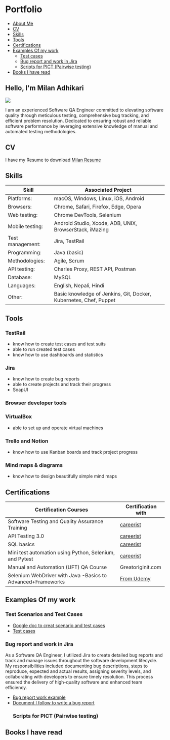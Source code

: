 # Portfolio
* [About Me](https://github.com/laxmilan143/laxmilan143/blob/main/README.md#hello-im-milan-adhikari)
* [CV](https://github.com/laxmilan143/laxmilan143/blob/main/README.md#cv)
* [Skills](https://github.com/laxmilan143/laxmilan143/blob/main/README.md#skills)
* [Tools](https://github.com/laxmilan143/laxmilan143/blob/main/README.md#tools)
* [Certifications](https://github.com/laxmilan143/laxmilan143/blob/main/README.md#certifications)
* [Examples Of my work](https://github.com/laxmilan143/laxmilan143/blob/main/README.md#examples-of-my-work)
   *   [Test cases](https://github.com/laxmilan143/laxmilan143/blob/main/README.md#test-scenarios-and-test-cases)
   *   [Bug report and work in Jira](https://github.com/laxmilan143/laxmilan143/blob/main/README.md#bug-report-and-work-in-jira)
   *   [Scripts for PICT (Pairwise testing)](https://github.com/laxmilan143/laxmilan143/blob/main/README.md#scripts-for-pict-pairwise-testing)
* [Books I have read](https://github.com/laxmilan143/laxmilan143/blob/main/README.md#bug-report-and-work-in-jira)





## Hello, I'm Milan Adhikari
<a href="https://linkedin.com/in/milanad"><img src="https://img.shields.io/badge/-LinkedIn-0072b1?&style=for-the-badge&logo=linkedin&logoColor=white" /></a>

I am an experienced Software QA Engineer committed to elevating software quality through meticulous testing, comprehensive bug tracking, and efficient problem resolution. Dedicated to ensuring robust and reliable software performance by leveraging extensive knowledge of manual and automated testing methodologies.

## CV
I have my Resume to download [Milan Resume](https://docs.google.com/document/d/1UK_H7If0iaUwAHD2DP2HYFtl4aNhrusm/edit?usp=sharing&ouid=110714264034552910603&rtpof=true&sd=true)


## Skills

| Skill                                         | Associated Project |
|-----------------------------------------------|---------------------------|
|Platforms:                                     |macOS, Windows, Linux, iOS, Android
|Browsers:                                      |Chrome, Safari, Firefox, Edge, Opera
|Web testing:                                   |Chrome DevTools, Selenium   
|Mobile testing:	                              |Android Studio, Xcode, ADB, UNIX, BrowserStack, iMazing
|Test management:                               |Jira, TestRail
|Programming:                                   |Java (basic)
|Methodologies:                                 |Agile, Scrum
|API testing:	                                  |Charles Proxy, REST API, Postman
|Database:                                      |MySQL
|Languages:                                     |English, Nepali, Hindi
|Other:	                                        |Basic knowledge of Jenkins, Git, Docker, Kubernetes, Chef, Puppet
## Tools
### TestRail

* know how to create test cases and test suits
* able to run created test cases
* know how to use dashboards and statistics
### Jira

* know how to create bug reports
* able to create projects and track their progress
* SoapUI

### Browser developer tools

### VirtualBox

* able to set up and operate virtual machines
### Trello and Notion

* know how to use Kanban boards and track project progress
### Mind maps & diagrams

* know how to design beautifully simple mind maps
## Certifications
| Certification Courses                          | Certification with |
|------------------------------------------------|--------------------------------|
|Software Testing and Quality Assurance Training |[careerist](https://app.careerist.com/auth/login)
|API Testing 3.0|[careerist](https://app.careerist.com/auth/login)
|SQL basics|[careerist](https://app.careerist.com/auth/login)
|Mini test automation using Python, Selenium, and Pytest|[careerist](https://app.careerist.com/auth/login)
|Manual and Automation (UFT) QA Course           |Greatoriginit.com
|Selenium WebDriver with Java -Basics to Advanced+Frameworks|[From Udemy](https://www.udemy.com/course/selenium-real-time-examplesinterview-questions/?couponCode=24T6MT62024)
## Examples Of my work
  ### Test Scenarios and Test Cases
  - [Google doc to creat scenario and test cases](https://docs.google.com/spreadsheets/d/1PNaOdxsuUc-jhpQBJURO3tsrp3IRZv58/edit?usp=sharing&ouid=110714264034552910603&rtpof=true&sd=true)
  - [Test cases](https://docs.google.com/spreadsheets/d/1dbFiFPUWvMa02wOmQHzVndHAlX6luAw18HrXOUL62Ks/edit?usp=sharing)
  ### Bug report and work in Jira
As a Software QA Engineer, I utilized Jira to create detailed bug reports and track and manage issues throughout the software development lifecycle. My responsibilities included documenting bug descriptions, steps to reproduce, expected and actual results, assigning severity levels, and collaborating with developers to ensure timely resolution. This process ensured the delivery of high-quality software and enhanced team efficiency.
- [Bug report work example](https://docs.google.com/spreadsheets/d/15h974q6W-WX1D9AgTo_ViQe4ylI63nJ6CG2I-xFiqLw/edit?usp=sharing)
- [Document I follow to write a bug report](https://drive.google.com/file/d/1UMW_nC7MU3XZ4PzNyp4SFGROdbDEuika/view?usp=sharing)
  ### Scripts for PICT (Pairwise testing)
## Books I have read
